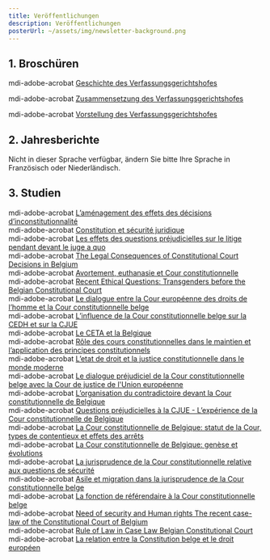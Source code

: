 ```yaml
---
title: Veröffentlichungen
description: Veröffentlichungen
posterUrl: ~/assets/img/newsletter-background.png
---
```


## 1\. Broschüren

<v-icon>mdi-adobe-acrobat</v-icon> [Geschichte des Verfassungsgerichtshofes](/public/brbr/d/brbr-2014-003d.pdf) <br/>

<v-icon>mdi-adobe-acrobat</v-icon> [Zusammensetzung des Verfassungsgerichtshofes](/public/brbr/d/brbr-2014-002d.pdf) <br/>

<v-icon>mdi-adobe-acrobat</v-icon> [Vorstellung des Verfassungsgerichtshofes](/public/brbr/d/brbr-2014-001d.pdf) <br/>

## 2\. Jahresberichte

Nicht in dieser Sprache verfügbar, ändern Sie bitte Ihre Sprache in Französisch oder Niederländisch.


## 3\. Studien

<v-icon>mdi-adobe-acrobat</v-icon> [L’aménagement des effets des décisions d’inconstitutionnalité](/public/stet/e/stet-2019-007e.pdf) <br/>
<v-icon>mdi-adobe-acrobat</v-icon> [Constitution et sécurité juridique](/public/stet/e/stet-2019-006e.pdf) <br/>
<v-icon>mdi-adobe-acrobat</v-icon> [Les effets des questions préjudicielles sur le litige pendant devant le juge a quo](/public/stet/e/stet-2019-005e.pdf) <br/>
<v-icon>mdi-adobe-acrobat</v-icon> [The Legal Consequences of Constitutional Court Decisions in Belgium](/public/stet/e/stet-2019-004e.pdf) <br/>
<v-icon>mdi-adobe-acrobat</v-icon> [Avortement, euthanasie et Cour constitutionnelle](/public/stet/e/stet-2019-003e.pdf) <br/>
<v-icon>mdi-adobe-acrobat</v-icon> [Recent Ethical Questions: Transgenders before the Belgian Constitutional Court](/public/stet/e/stet-2019-002e.pdf) <br/>
<v-icon>mdi-adobe-acrobat</v-icon> [Le dialogue entre la Cour européenne des droits de l’homme et la Cour constitutionnelle belge](/public/stet/e/stet-2019-001e.pdf) <br/>
<v-icon>mdi-adobe-acrobat</v-icon> [L’influence de la Cour constitutionnelle belge sur la CEDH et sur la CJUE](/public/stet/e/stet-2018-004e.pdf) <br/>
<v-icon>mdi-adobe-acrobat</v-icon> [Le CETA et la Belgique](/public/stet/e/stet-2018-001e.pdf) <br/>
<v-icon>mdi-adobe-acrobat</v-icon> [Rôle des cours constitutionnelles dans le maintien et l’application des principes constitutionnels](/public/stet/e/stet-2017-002e.pdf) <br/>
<v-icon>mdi-adobe-acrobat</v-icon> [L’etat de droit et la justice constitutionnelle dans le monde moderne](/public/stet/e/stet-2017-001e.pdf) <br/>
<v-icon>mdi-adobe-acrobat</v-icon> [Le dialogue préjudiciel de la Cour constitutionnelle belge avec la Cour de justice de l'Union européenne](/public/stet/e/stet-2016-012e.pdf) <br/>
<v-icon>mdi-adobe-acrobat</v-icon> [L’organisation du contradictoire devant la Cour constitutionnelle de Belgique](/public/stet/e/stet-2016-011e.pdf) <br/>
<v-icon>mdi-adobe-acrobat</v-icon> [Questions préjudicielles à la CJUE - L’expérience de la Cour constitutionnelle de Belgique](/public/stet/e/stet-2016-010e.pdf) <br/>
<v-icon>mdi-adobe-acrobat</v-icon> [La Cour constitutionnelle de Belgique: statut de la Cour, types de contentieux et effets des arrêts](/public/stet/e/stet-2016-009e.pdf) <br/>
<v-icon>mdi-adobe-acrobat</v-icon> [La Cour constitutionnelle de Belgique: genèse et évolutions](/public/stet/e/stet-2016-008e.pdf) <br/>
<v-icon>mdi-adobe-acrobat</v-icon> [La jurisprudence de la Cour constitutionnelle relative aux questions de sécurité](/public/stet/e/stet-2016-007e.pdf) <br/>
<v-icon>mdi-adobe-acrobat</v-icon> [Asile et migration dans la jurisprudence de la Cour constitutionnelle belge](/public/stet/e/stet-2016-006e.pdf) <br/>
<v-icon>mdi-adobe-acrobat</v-icon> [La fonction de référendaire à la Cour constitutionnelle belge](/public/stet/e/stet-2016-005e.pdf) <br/>
<v-icon>mdi-adobe-acrobat</v-icon> [Need of security and Human rights The recent case-law of the Constitutional Court of Belgium](/public/stet/e/stet-2016-003e.pdf) <br/>
<v-icon>mdi-adobe-acrobat</v-icon> [Rule of Law in Case Law Belgian Constitutional Court](/public/stet/e/stet-2016-001e.pdf) <br/>
<v-icon>mdi-adobe-acrobat</v-icon> [La relation entre la Constitution belge et le droit européen](/public/stet/e/stet-2015-002e.pdf) <br/>
